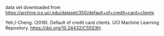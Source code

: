 data set downloaded from https://archive.ics.uci.edu/dataset/350/default+of+credit+card+clients

Yeh,I-Cheng. (2016). Default of credit card clients. UCI Machine Learning Repository. https://doi.org/10.24432/C55S3H.
